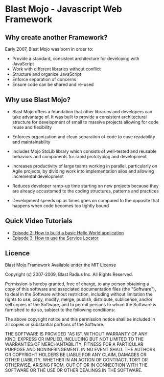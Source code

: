 # Blast Mojo - Javascript Web Framework 


## Why create another Framework?

Early 2007, Blast Mojo was born in order to:

* Provide a standard, consistent architecture for developing with JavaScript
* Work with different libraries without conflict
* Structure and organize JavaScript
* Enforce separation of concerns
* Ensure code can be shared and re-used


## Why use Blast Mojo?

* Blast Mojo offers a foundation that other libraries and developers can take advantage of. It was built to provide a consistent architectural structure for development of small to massive projects allowing for code reuse and flexibility

* Enforces organization and clean separation of code to ease readability and maintainability

* Includes Mojo StdLib library which consists of well-tested and reusable behaviors and components for rapid prototyping and development
 
* Increases productivity of large teams working in parallel, particularly on Agile projects, by dividing work into implementation silos and allowing incremental development

* Reduces developer ramp-up time starting on new projects because they are already accustomed to the coding structures, patterns and practices

* Development speeds up as times goes on compared to the opposite that happens when code becomes too tightly bound

## Quick Video Tutorials 

* [Episode 2: How to build a basic Hello World application](http://www.youtube.com/watch?v=nXX3DVPrmGo)
* [Episode 3: How to use the Service Locator](http://www.youtube.com/watch?v=PBR_Q-5fONo)

## Licence

Blast Mojo Framework
Available under the MIT License

Copyright (c) 2007-2009, Blast Radius Inc. All Rights Reserved.

Permission is hereby granted, free of charge, to any person obtaining a copy
of this software and associated documentation files (the "Software"), to deal
in the Software without restriction, including without limitation the rights
to use, copy, modify, merge, publish, distribute, sublicense, and/or sell
copies of the Software, and to permit persons to whom the Software is
furnished to do so, subject to the following conditions:

The above copyright notice and this permission notice shall be included in
all copies or substantial portions of the Software.

THE SOFTWARE IS PROVIDED "AS IS", WITHOUT WARRANTY OF ANY KIND, EXPRESS OR
IMPLIED, INCLUDING BUT NOT LIMITED TO THE WARRANTIES OF MERCHANTABILITY,
FITNESS FOR A PARTICULAR PURPOSE AND NONINFRINGEMENT. IN NO EVENT SHALL THE
AUTHORS OR COPYRIGHT HOLDERS BE LIABLE FOR ANY CLAIM, DAMAGES OR OTHER
LIABILITY, WHETHER IN AN ACTION OF CONTRACT, TORT OR OTHERWISE, ARISING FROM,
OUT OF OR IN CONNECTION WITH THE SOFTWARE OR THE USE OR OTHER DEALINGS IN
THE SOFTWARE.